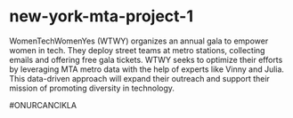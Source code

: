 # new-york-mta-project-1


WomenTechWomenYes (WTWY) organizes an annual gala to empower women in tech. They deploy street teams at metro stations, collecting emails and offering free gala tickets. WTWY seeks to optimize their efforts by leveraging MTA metro data with the help of experts like Vinny and Julia. This data-driven approach will expand their outreach and support their mission of promoting diversity in technology.



#ONURCANCIKLA

